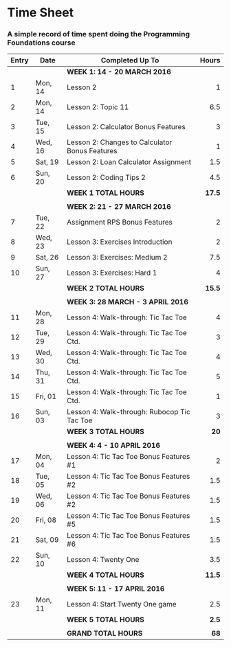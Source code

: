 # Time Sheet

### A simple record of time spent doing the Programming Foundations course

| Entry | Date    | Completed Up To                                 | Hours     |
| ----- | --------| ----------------------------------------------- | --------: |
|       |         | **WEEK 1: 14 - 20 MARCH 2016**                  |           |
| 1     | Mon, 14 | Lesson 2                                        | 1         |
| 2     | Mon, 14 | Lesson 2: Topic 11                              | 6.5       |
| 3     | Tue, 15 | Lesson 2: Calculator Bonus Features             | 3         |
| 4     | Wed, 16 | Lesson 2: Changes to Calculator Bonus Features  | 1         |
| 5     | Sat, 19 | Lesson 2: Loan Calculator Assignment            | 1.5       |
| 6     | Sun, 20 | Lesson 2: Coding Tips 2                         | 4.5       |
|       |         | **WEEK 1 TOTAL HOURS**                          | **17.5**  |
|       |         |                                                 |           |
|       |         | **WEEK 2: 21 - 27 MARCH 2016**                  |           |
| 7     | Tue, 22 | Assignment RPS Bonus Features                   | 2         |
| 8     | Wed, 23 | Lesson 3: Exercises Introduction                | 2         |
| 9     | Sat, 26 | Lesson 3: Exercises: Medium 2                   | 7.5       |
| 10    | Sun, 27 | Lesson 3: Exercises: Hard 1                     | 4         |
|       |         | **WEEK 2 TOTAL HOURS**                          | **15.5**  |
|       |         |                                                 |           |
|       |         | **WEEK 3: 28 MARCH - 3 APRIL 2016**             |           |
| 11    | Mon, 28 | Lesson 4: Walk-through: Tic Tac Toe             | 4         |
| 12    | Tue, 29 | Lesson 4: Walk-through: Tic Tac Toe Ctd.        | 3         |
| 13    | Wed, 30 | Lesson 4: Walk-through: Tic Tac Toe Ctd.        | 4         |
| 14    | Thu, 31 | Lesson 4: Walk-through: Tic Tac Toe Ctd.        | 5         |
| 15    | Fri, 01 | Lesson 4: Walk-through: Tic Tac Toe Ctd.        | 1         |
| 16    | Sun, 03 | Lesson 4: Walk-through: Rubocop Tic Tac Toe     | 3         |
|       |         | **WEEK 3 TOTAL HOURS**                          | **20**    |
|       |         |                                                 |           |
|       |         | **WEEK 4: 4 - 10 APRIL 2016**                   |           |
| 17    | Mon, 04 | Lesson 4: Tic Tac Toe Bonus Features #1         | 2         |
| 18    | Tue, 05 | Lesson 4: Tic Tac Toe Bonus Features #2         | 1.5       |
| 19    | Wed, 06 | Lesson 4: Tic Tac Toe Bonus Features #2         | 1.5       |
| 20    | Fri, 08 | Lesson 4: Tic Tac Toe Bonus Features #5         | 1.5       |
| 21    | Sat, 09 | Lesson 4: Tic Tac Toe Bonus Features #6         | 1.5       |
| 22    | Sun, 10 | Lesson 4: Twenty One                            | 3.5       |
|       |         | **WEEK 4 TOTAL HOURS**                          | **11.5**  |
|       |         |                                                 |           |
|       |         | **WEEK 5: 11 - 17 APRIL 2016**                  |           |
| 23    | Mon, 11 | Lesson 4: Start Twenty One game                 | 2.5       |
|       |         | **WEEK 5 TOTAL HOURS**                          | **2.5**   |
|       |         |                                                 |           |
|       |         | **GRAND TOTAL HOURS**                           | **68**    |
